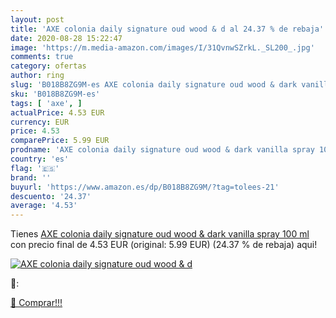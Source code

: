 ```yaml
---
layout: post
title: 'AXE colonia daily signature oud wood & d al 24.37 % de rebaja'
date: 2020-08-28 15:22:47
image: 'https://m.media-amazon.com/images/I/31QvnwSZrkL._SL200_.jpg'
comments: true
category: ofertas
author: ring
slug: 'B018B8ZG9M-es AXE colonia daily signature oud wood & dark vanilla spray...'
sku: 'B018B8ZG9M-es'
tags: [ 'axe', ]
actualPrice: 4.53 EUR
currency: EUR
price: 4.53
comparePrice: 5.99 EUR
prodname: 'AXE colonia daily signature oud wood & dark vanilla spray 100 ml'
country: 'es'
flag: '🇪🇸'
brand: ''
buyurl: 'https://www.amazon.es/dp/B018B8ZG9M/?tag=tolees-21'
descuento: '24.37'
average: '4.53'
---
```


Tienes [AXE colonia daily signature oud wood & dark vanilla spray 100 ml](https://www.amazon.es/dp/B018B8ZG9M/?tag=tolees-21) con precio final de  4.53 EUR (original: 5.99 EUR) (24.37 %  de rebaja) aqui!

[![AXE colonia daily signature oud wood & d](https://m.media-amazon.com/images/I/31QvnwSZrkL._SL200_.jpg)](https://www.amazon.es/dp/B018B8ZG9M/?tag=tolees-21)

🔎:


[🛒 Comprar!!!](https://www.amazon.es/dp/B018B8ZG9M/?tag=tolees-21)
